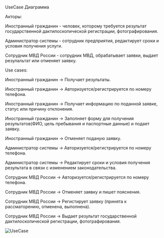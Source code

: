 UseCase Диаграмма

Акторы:

Иностранный гражданин - человек, которому требуется результат государственной дактилоскопической регистрации, фотографирования.

Администратор системы - сотрудник предприятия, редактирует сроки и условия получения услуги.

Сотрудник МВД России - сотрудник МВД, обрабатывает заявки, выдает резулальтат или отменяет заявку.


Use cases:

Иностранный гражданин -> Получает результаты.

Иностранный гражданин -> Авторизуется/регистрируется по номеру телефона.

Иностранный гражданин -> Получает информацию по поданной заявке, статус или причину отклонения.

Иностранный гражданин -> Заполняет форму для получения результатов(ФИО, цель пребывания и паспортные данные) и подает заявку.

Иностранный гражданин -> Отменяет поданую заявку.


Администратор системы -> Авторизуется/регистрируется по номеру телефона.

Администратор системы -> Редактирует сроки и условия получения результата в связи с изменением законодательства.


Сотрудник МВД России -> Авторизуется/регистрируется по номеру телефона.

Сотрудник МВД России -> Отменяет заявку и пишет пояснения.

Сотрудник МВД России -> Регистирует заявку (принята к рассматорению, отменена, выполнена).

Сотрудник МВД России -> Выдает результат государственной дактилоскопической регистрации, фотографирования.


![UseCase](https://github.com/user-attachments/assets/460d6c5e-f6b1-4994-b2fb-b525bf543bc8)
